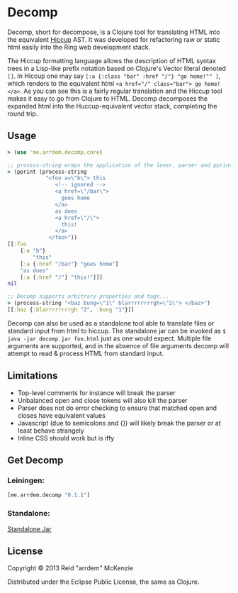 # Decomp

Decomp, short for decompose, is a Clojure tool for translating HTML into the
equivalent [Hiccup](https://github.com/weavejester/hiccup) AST. It was
developed for refactoring raw or static html easily into the Ring web
development stack.

The Hiccup formatting language allows the description of HTML syntax trees in
a Lisp-like prefix notation based on Clojure's Vector literal denoted `[]`. In
Hiccup one may say `[:a {:class "bar" :href "/"} "go home!"" ]`, which renders
to the equivalent html `<a href="/" class="bar"> go home! </a>`. As you can see
this is a fairly regular translation and the Hiccup tool makes it easy to go from
Clojure to HTML. Decomp decomposes the expanded html into the Huccup-equivalent
vector stack, completing the round trip.

## Usage

```clojure
> (use 'me.arrdem.decomp.core)

;; process-string wraps the application of the lexer, parser and pprinter in one easy function
> (pprint (process-string
            "<foo a=\"b\"> this
               <!-- ignored -->
               <a href=\"/bar\">
                 goes home
               </a>
               as does
               <a href=\"/\">
                 this!
               </a>
             </foo>"))
[[:foo
    {:a "b"}
        "this"
    [:a {:href "/bar"} "goes home"]
    "as does"
    [:a {:href "/"} "this!"]]]
nil

;; Decomp supports arbitrary properties and tags...
> (process-string "<baz bung=\"1\" blarrrrrrrrgh=\"2\"> </baz>")
[[:baz {:blarrrrrrrrgh "2", :bung "1"}]]
```

Decomp can also be used as a standalone tool able to translate files or standard input from html
to hiccup. The standalone jar can be invoked as `$ java -jar decomp.jar foo.html` just
as one would expect. Multiple file arguments are supported, and in the absence of file arguments
decomp will attempt to read & process HTML from standard input.

## Limitations

- Top-level comments for instance will break the parser
- Unbalanced open and close tokens will also kill the parser
- Parser does not do error checking to ensure that matched open and closes have equivalent values
- Javascript (due to semicolons and {}) will likely break the parser or at least behave strangely
- Inline CSS should work but is iffy


## Get Decomp

### Leiningen:
```Clojure
[me.arrdem.decomp "0.1.1"]
```

### Standalone:
[Standalone Jar](https://raw.github.com/arrdem/decomp/master/decomp.jar)


## License

Copyright © 2013 Reid "arrdem" McKenzie

Distributed under the Eclipse Public License, the same as Clojure.
